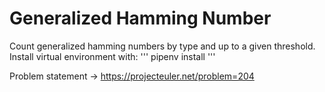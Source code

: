 # Generalized Hamming Number
Count generalized hamming numbers by type and up to a given threshold. Install virtual environment with:
'''
pipenv install
'''

Problem statement -> https://projecteuler.net/problem=204
